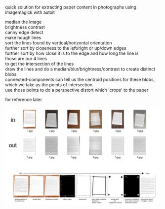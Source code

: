 quick solution for extracting paper content in photographs using imagemagick with autoit  
  
  
median the image  
brightness contrast  
canny edge detect  
make hough lines   
  sort the lines found by vertical/horizontal orientation  
    further sort by closeness to the left/right or up/down edges  
      further sort by how close it is to the edge and how long the line is  
those are our 4 lines   
to get the intersection of the lines  
  draw the lines and do a median/blur/brightness/contrast to create distinct blobs  
  connected-components can tell us the centroid positions for these blobs, which we take as the points of intersection  
use those points to do a perspective distort which 'crops' to the paper  
  
for reference later  
  
![example pictures](https://raw.githubusercontent.com/lllllll-llll-llllll/paper-crop-via-hough-lines/master/github/distortion%20fix%201.png?token=AM5DDKENRRUAPKXQ24LV4I27JASLC) 
